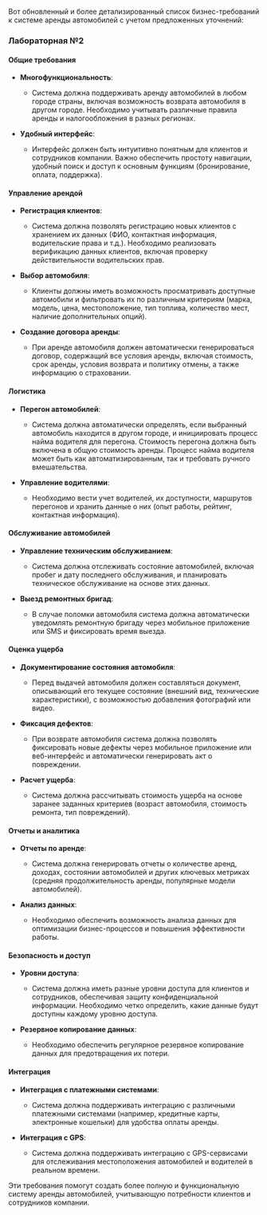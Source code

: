 Вот обновленный и более детализированный список бизнес-требований к системе аренды автомобилей с учетом предложенных уточнений:

### Лабораторная №2

#### Общие требования
- **Многофункциональность**: 
  - Система должна поддерживать аренду автомобилей в любом городе страны, включая возможность возврата автомобиля в другом городе. Необходимо учитывать различные правила аренды и налогообложения в разных регионах.
  
- **Удобный интерфейс**: 
  - Интерфейс должен быть интуитивно понятным для клиентов и сотрудников компании. Важно обеспечить простоту навигации, удобный поиск и доступ к основным функциям (бронирование, оплата, поддержка).

#### Управление арендой
- **Регистрация клиентов**: 
  - Система должна позволять регистрацию новых клиентов с хранением их данных (ФИО, контактная информация, водительские права и т.д.). Необходимо реализовать верификацию данных клиентов, включая проверку действительности водительских прав.

- **Выбор автомобиля**: 
  - Клиенты должны иметь возможность просматривать доступные автомобили и фильтровать их по различным критериям (марка, модель, цена, местоположение, тип топлива, количество мест, наличие дополнительных опций).

- **Создание договора аренды**: 
  - При аренде автомобиля должен автоматически генерироваться договор, содержащий все условия аренды, включая стоимость, срок аренды, условия возврата и политику отмены, а также информацию о страховании.

#### Логистика
- **Перегон автомобилей**: 
  - Система должна автоматически определять, если выбранный автомобиль находится в другом городе, и инициировать процесс найма водителя для перегона. Стоимость перегона должна быть включена в общую стоимость аренды. Процесс найма водителя может быть как автоматизированным, так и требовать ручного вмешательства.

- **Управление водителями**: 
  - Необходимо вести учет водителей, их доступности, маршрутов перегонов и хранить данные о них (опыт работы, рейтинг, контактная информация).

#### Обслуживание автомобилей
- **Управление техническим обслуживанием**: 
  - Система должна отслеживать состояние автомобилей, включая пробег и дату последнего обслуживания, и планировать техническое обслуживание на основе этих данных.

- **Выезд ремонтных бригад**: 
  - В случае поломки автомобиля система должна автоматически уведомлять ремонтную бригаду через мобильное приложение или SMS и фиксировать время выезда.

#### Оценка ущерба
- **Документирование состояния автомобиля**: 
  - Перед выдачей автомобиля должен составляться документ, описывающий его текущее состояние (внешний вид, технические характеристики), с возможностью добавления фотографий или видео.

- **Фиксация дефектов**: 
  - При возврате автомобиля система должна позволять фиксировать новые дефекты через мобильное приложение или веб-интерфейс и автоматически генерировать акт о повреждении.

- **Расчет ущерба**: 
  - Система должна рассчитывать стоимость ущерба на основе заранее заданных критериев (возраст автомобиля, стоимость ремонта, тип повреждений).

#### Отчеты и аналитика
- **Отчеты по аренде**: 
  - Система должна генерировать отчеты о количестве аренд, доходах, состоянии автомобилей и других ключевых метриках (средняя продолжительность аренды, популярные модели автомобилей).

- **Анализ данных**: 
  - Необходимо обеспечить возможность анализа данных для оптимизации бизнес-процессов и повышения эффективности работы.

#### Безопасность и доступ
- **Уровни доступа**: 
  - Система должна иметь разные уровни доступа для клиентов и сотрудников, обеспечивая защиту конфиденциальной информации. Необходимо четко определить, какие данные будут доступны каждому уровню доступа.

- **Резервное копирование данных**: 
  - Необходимо обеспечить регулярное резервное копирование данных для предотвращения их потери.

#### Интеграция
- **Интеграция с платежными системами**: 
  - Система должна поддерживать интеграцию с различными платежными системами (например, кредитные карты, электронные кошельки) для удобства оплаты аренды.

- **Интеграция с GPS**: 
  - Система должна поддерживать интеграцию с GPS-сервисами для отслеживания местоположения автомобилей и водителей в реальном времени.

Эти требования помогут создать более полную и функциональную систему аренды автомобилей, учитывающую потребности клиентов и сотрудников компании.
